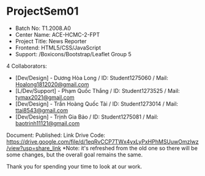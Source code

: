 # ProjectSem01

+ Batch No: T1.2008.A0
+ Center Name: ACE-HCMC-2-FPT
+ Project Title: News Reporter
+ Frontend: HTML5/CSS/JavaScript
+ Support: /Boxicons/Bootstrap/Leaflet
Group 5

4 Collaborators:

+ [Dev/Design] - Dương Hòa Long / ID: Student1275060 / Mail: Hoalong1812020@gmail.com
+ [L/Dev/Support] - Phạm Quốc Thắng / ID: Student1273525 / Mail: tymax2021@gmail.com
+ [Dev/Design] - Trần Hoàng Quốc Tài / ID: Student1273014 / Mail: ttai8543@gmail.com
+ [Dev/Design] - Trịnh Gia Bảo / ID: Student1275081 / Mail: baotrinh11121@gmail.com

Document:
Published:
Link Drive Code: https://drive.google.com/file/d/1eqRvCCP7TWx4yxLyPxHPhMSUuwOmzlwz/view?usp=share_link
*Note: it's refreshed from the old one so there will be some changes, but the overall goal remains the same.

Thank you for spending your time to look at our work.
